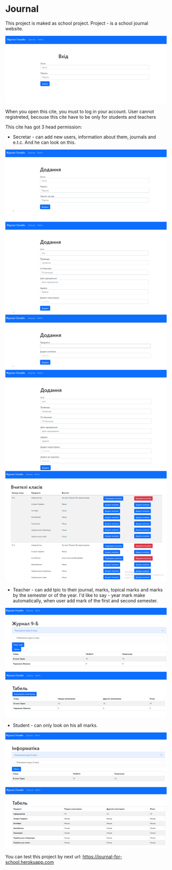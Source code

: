# Journal

This project is maked as school project. Project - is a school journal website.

![Log in page](https://raw.githubusercontent.com/Taras265/Journal/main/img/img_1.png)

When you open this cite, you must to log in your account. User cannot registreted, becouse this cite have to be only for students and teachers

This cite has got 3 head permission:
- Secretar - can add new users, information about them, journals and e.t.c. And he can look on this.

![Add user](https://raw.githubusercontent.com/Taras265/Journal/main/img/img_2.png)
![Add info](https://raw.githubusercontent.com/Taras265/Journal/main/img/img_3.png)
![Add subjects of teacher](https://raw.githubusercontent.com/Taras265/Journal/main/img/img_4.png)
![Add info](https://raw.githubusercontent.com/Taras265/Journal/main/img/img_5.png)
![Looking on the teachers of classes](https://raw.githubusercontent.com/Taras265/Journal/main/img/img_6.png)

- Teacher - can add tpic to their journal, marks, topical marks and marks by the semester or of the year. I'd like to say - year mark make automatically, when user add mark of the first and second semester.

![Marks](https://raw.githubusercontent.com/Taras265/Journal/main/img/img_7.png)
![Card](https://raw.githubusercontent.com/Taras265/Journal/main/img/img_8.png)

- Student - can only look on his all marks.

![Marks](https://raw.githubusercontent.com/Taras265/Journal/main/img/img_9.png)
![Card](https://raw.githubusercontent.com/Taras265/Journal/main/img/img_10.png)

You can test this project by next url: https://journal-for-school.herokuapp.com
